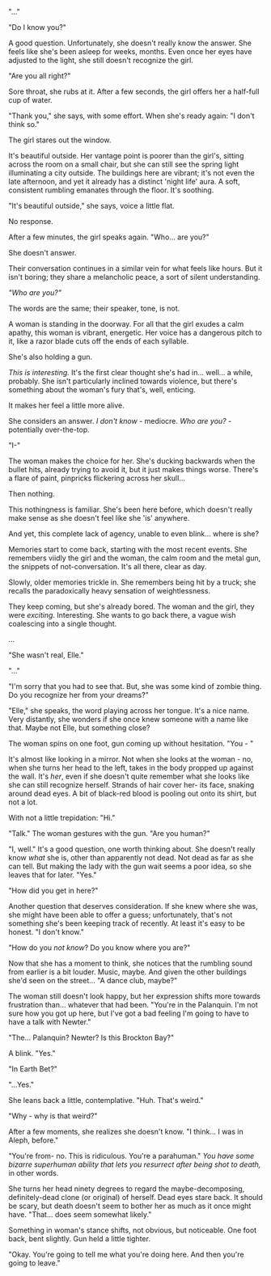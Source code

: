 "..."

"Do I know you?"

A good question. Unfortunately, she doesn't really know the answer. She feels like she's been asleep for weeks, months. Even once her eyes have adjusted to the light, she still doesn't recognize the girl.

"Are you all right?"

Sore throat, she rubs at it. After a few seconds, the girl offers her a half-full cup of water.

"Thank you," she says, with some effort. When she's ready again: "I don't think so."

The girl stares out the window.

It's beautiful outside. Her vantage point is poorer than the girl's, sitting across the room on a small chair, but she can still see the spring light illuminating a city outside. The buildings here are vibrant; it's not even the late afternoon, and yet it already has a distinct 'night life' aura. A soft, consistent rumbling emanates through the floor. It's soothing.

"It's beautiful outside," she says, voice a little flat.

No response.

After a few minutes, the girl speaks again. "Who... are you?"

She doesn't answer.

Their conversation continues in a similar vein for what feels like hours. But it isn't boring; they share a melancholic peace, a sort of silent understanding.

*"Who are you?"*

The words are the same; their speaker, tone, is not.

A woman is standing in the doorway. For all that the girl exudes a calm apathy, this woman is vibrant, energetic. Her voice has a dangerous pitch to it, like a razor blade cuts off the ends of each syllable.

She's also holding a gun.

*This is interesting.* It's the first clear thought she's had in... well... a while, probably. She isn't particularly inclined towards violence, but there's something about the woman's fury that's, well, enticing.

It makes her feel a little more alive.

She considers an answer. *I don't know* - mediocre. *Who are you?* - potentially over-the-top. 

"I-"

The woman makes the choice for her. She's ducking backwards when the bullet hits, already trying to avoid it, but it just makes things worse. There's a flare of paint, pinpricks flickering across her skull...

Then nothing.

This nothingness is familiar. She's been here before, which doesn't really make sense as she doesn't feel like she 'is' anywhere. 

And yet, this complete lack of agency, unable to even blink... where is she?

Memories start to come back, starting with the most recent events. She remembers viidly the girl and the woman, the calm room and the metal gun, the snippets of not-conversation. It's all there, clear as day.

Slowly, older memories trickle in. She remembers being hit by a truck; she recalls the paradoxically heavy sensation of weightlessness.

They keep coming, but she's already bored. The woman and the girl, they were *exciting*. Interesting. She wants to go back there, a vague wish coalescing into a single thought.

...

"She wasn't real, Elle."

"..."

"I'm sorry that you had to see that. But, she was some kind of zombie thing. Do you recognize her from your dreams?"

"Elle," she speaks, the word playing across her tongue. It's a nice name. Very distantly, she wonders if she once knew someone with a name like that. Maybe not Elle, but something close?

The woman spins on one foot, gun coming up without hesitation. "You - "

It's almost like looking in a mirror. Not when she looks at the woman - no, when she turns her head to the left, takes in the body propped up against the wall. It's *her*, even if she doesn't quite remember what she looks like she can still recognize herself. Strands of hair cover her- its face, snaking around dead eyes. A bit of black-red blood is pooling out onto its shirt, but not a lot. 

With not a little trepidation: "Hi."

"Talk." The woman gestures with the gun. "Are you human?"

"I, well." It's a good question, one worth thinking about. She doesn't really know *what* she is, other than apparently not dead. Not dead as far as she can tell. But making the lady with the gun wait seems a poor idea, so she leaves that for later. "Yes."

"How did you get in here?"

Another question that deserves consideration. If she knew where she was, she might have been able to offer a guess; unfortunately, that's not something she's been keeping track of recently. At least it's easy to be honest. "I don't know."

"How do you *not know*? Do you know where you are?"

Now that she has a moment to think, she notices that the rumbling sound from earlier is a bit louder. Music, maybe. And given the other buildings she'd seen on the street... "A dance club, maybe?"

The woman still doesn't look happy, but her expression shifts more towards frustration than... whatever that had been. "You're in the Palanquin. I'm not sure how you got up here, but I've got a bad feeling I'm going to have to have a talk with Newter."

"The... Palanquin? Newter? Is this Brockton Bay?"

A blink. "Yes."

"In Earth Bet?"

"...Yes."

She leans back a little, contemplative. "Huh. That's weird." 

"Why - why is that weird?"

After a few moments, she realizes she doesn't know. "I think... I was in Aleph, before."

"You're from- no. This is ridiculous. You're a parahuman." *You have some bizarre superhuman ability that lets you resurrect after being shot to death,* in other words.

She turns her head ninety degrees to regard the maybe-decomposing, definitely-dead clone (or original) of herself. Dead eyes stare back. It should be scary, but death doesn't seem to bother her as much as it once might have. "That... does seem somewhat likely."

Something in woman's stance shifts, not obvious, but noticeable. One foot back, bent slightly. Gun held a little tighter.

"Okay. You're going to tell me what you're doing here. And then you're going to leave."

